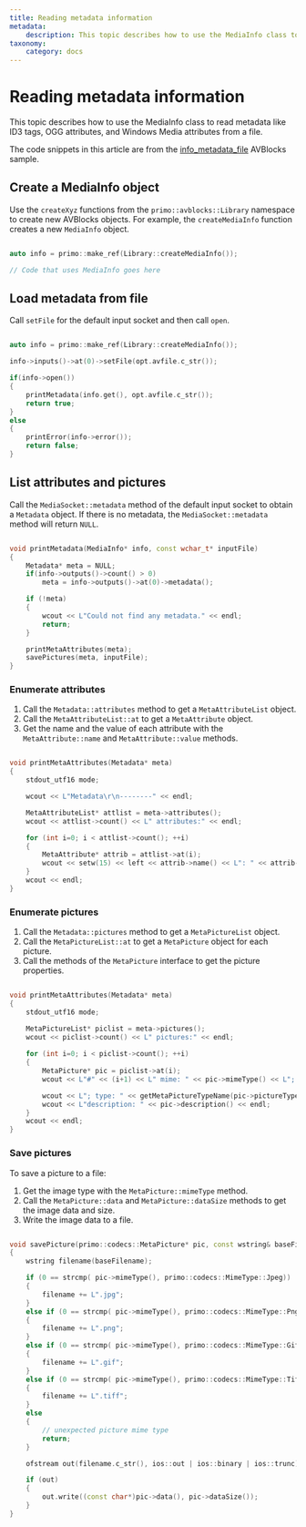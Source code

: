 ```yaml
---
title: Reading metadata information
metadata:
    description: This topic describes how to use the MediaInfo class to read metadata information like ID3 tags, and OGG and Windows Media metadata attributes from a file.
taxonomy:
    category: docs
---
```


# Reading metadata information

This topic describes how to use the MediaInfo class to read metadata like ID3 tags, OGG attributes, and Windows Media attributes from a file.

The code snippets in this article are from the [info_metadata_file](https://github.com/avblocks/avblocks-cpp/tree/main/samples/windows/info_metadata_file) AVBlocks sample. 

## Create a MediaInfo object

Use the `createXyz` functions from the `primo::avblocks::Library` namespace to create new AVBlocks objects. For example, the `createMediaInfo` function creates a new `MediaInfo` object.

``` cpp

auto info = primo::make_ref(Library::createMediaInfo());

// Code that uses MediaInfo goes here

```

## Load metadata from file

Call `setFile` for the default input socket and then call `open`.

``` cpp

auto info = primo::make_ref(Library::createMediaInfo());

info->inputs()->at(0)->setFile(opt.avfile.c_str());

if(info->open())
{	
    printMetadata(info.get(), opt.avfile.c_str());
    return true;
}
else
{
    printError(info->error());
    return false;
}

```

## List attributes and pictures

Call the `MediaSocket::metadata` method of the default input socket to obtain a `Metadata` object. If there is no metadata, the `MediaSocket::metadata` method will return `NULL`.

``` cpp

void printMetadata(MediaInfo* info, const wchar_t* inputFile)
{
    Metadata* meta = NULL;
    if(info->outputs()->count() > 0)
        meta = info->outputs()->at(0)->metadata();

    if (!meta)
    {
        wcout << L"Could not find any metadata." << endl;
        return;
    }

    printMetaAttributes(meta);
    savePictures(meta, inputFile);
}

```

### Enumerate attributes

1. Call the `Metadata::attributes` method to get a `MetaAttributeList` object.
2. Call the `MetaAttributeList::at` to get a `MetaAttribute` object.
3. Get the name and the value of each attribute with the `MetaAttribute::name` and `MetaAttribute::value` methods.

<!-- end of list -->
 
``` cpp

void printMetaAttributes(Metadata* meta)
{
    stdout_utf16 mode;	

    wcout << L"Metadata\r\n--------" << endl;

    MetaAttributeList* attlist = meta->attributes();
    wcout << attlist->count() << L" attributes:" << endl;

    for (int i=0; i < attlist->count(); ++i)
    {
        MetaAttribute* attrib = attlist->at(i);
        wcout << setw(15) << left << attrib->name() << L": " << attrib->value() << endl;
    }
    wcout << endl;
}

```

### Enumerate pictures

1. Call the `Metadata::pictures` method to get a `MetaPictureList` object.
2. Call the `MetaPictureList::at` to get a `MetaPicture` object for each picture.
3. Call the methods of the `MetaPicture` interface to get the picture properties.

<!-- end of list -->
 
``` cpp

void printMetaAttributes(Metadata* meta)
{
    stdout_utf16 mode;	

    MetaPictureList* piclist = meta->pictures();
    wcout << piclist->count() << L" pictures:" << endl;
    
    for (int i=0; i < piclist->count(); ++i)
    {
        MetaPicture* pic = piclist->at(i);
        wcout << L"#" << (i+1) << L" mime: " << pic->mimeType() << L"; size: " << pic->dataSize();

        wcout << L"; type: " << getMetaPictureTypeName(pic->pictureType()) << endl;
        wcout << L"description: " << pic->description() << endl;
    }
    wcout << endl;
}

```

### Save pictures

To save a picture to a file:

1. Get the image type with the `MetaPicture::mimeType` method.
2. Call the `MetaPicture::data` and `MetaPicture::dataSize` methods to get the image data and size.
3. Write the image data to a file.

<!-- end of list -->

``` cpp

void savePicture(primo::codecs::MetaPicture* pic, const wstring& baseFilename)
{
    wstring filename(baseFilename);

    if (0 == strcmp( pic->mimeType(), primo::codecs::MimeType::Jpeg))
    {
        filename += L".jpg";
    }
    else if (0 == strcmp( pic->mimeType(), primo::codecs::MimeType::Png))
    {
        filename += L".png";
    }
    else if (0 == strcmp( pic->mimeType(), primo::codecs::MimeType::Gif))
    {
        filename += L".gif";
    }
    else if (0 == strcmp( pic->mimeType(), primo::codecs::MimeType::Tiff))
    {
        filename += L".tiff";
    }
    else
    {
        // unexpected picture mime type
        return;
    }

    ofstream out(filename.c_str(), ios::out | ios::binary | ios::trunc);

    if (out)
    {
        out.write((const char*)pic->data(), pic->dataSize());
    }
}
```

